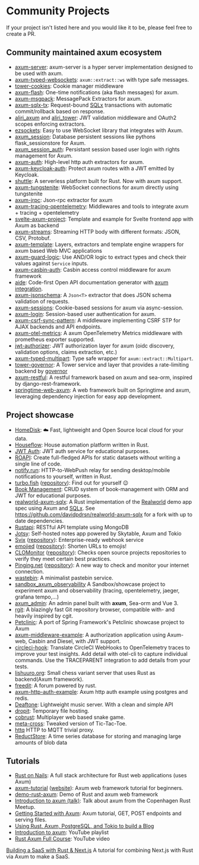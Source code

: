 # Community Projects

If your project isn't listed here and you would like it to be, please feel free to create a PR.

## Community maintained axum ecosystem

- [axum-server](https://crates.io/crates/axum-server): axum-server is a hyper server implementation designed to be used with axum.
- [axum-typed-websockets](https://crates.io/crates/axum-typed-websockets): `axum::extract::ws` with type safe messages.
- [tower-cookies](https://crates.io/crates/tower-cookies): Cookie manager middleware
- [axum-flash](https://crates.io/crates/axum-flash): One-time notifications (aka flash messages) for axum.
- [axum-msgpack](https://crates.io/crates/axum-msgpack): MessagePack Extractors for axum.
- [axum-sqlx-tx](https://crates.io/crates/axum-sqlx-tx): Request-bound [SQLx](https://github.com/launchbadge/sqlx#readme) transactions with automatic commit/rollback based on response.
- [aliri_axum](https://docs.rs/aliri_axum) and [aliri_tower](https://docs.rs/aliri_tower): JWT validation middleware and OAuth2 scopes enforcing extractors.
- [ezsockets](https://github.com/gbaranski/ezsockets): Easy to use WebSocket library that integrates with Axum.
- [axum_session](https://github.com/AscendingCreations/AxumSessions): Database persistent sessions like pythons flask_sessionstore for Axum.
- [axum_session_auth](https://github.com/AscendingCreations/AxumSessionsAuth): Persistant session based user login with rights management for Axum.
- [axum-auth](https://crates.io/crates/axum-auth): High-level http auth extractors for axum.
- [axum-keycloak-auth](https://github.com/lpotthast/axum-keycloak-auth): Protect axum routes with a JWT emitted by Keycloak.
- [shuttle](https://github.com/getsynth/shuttle): A serverless platform built for Rust. Now with axum support.
- [axum-tungstenite](https://github.com/davidpdrsn/axum-tungstenite): WebSocket connections for axum directly using tungstenite
- [axum-jrpc](https://github.com/0xdeafbeef/axum-jrpc): Json-rpc extractor for axum
- [axum-tracing-opentelemetry](https://crates.io/crates/axum-tracing-opentelemetry): Middlewares and tools to integrate axum + tracing + opentelemetry
- [svelte-axum-project](https://github.com/jbertovic/svelte-axum-project): Template and example for Svelte frontend app with Axum as backend
- [axum-streams](https://github.com/abdolence/axum-streams-rs): Streaming HTTP body with different formats: JSON, CSV, Protobuf.
- [axum-template](https://github.com/Altair-Bueno/axum-template): Layers, extractors and template engine wrappers for axum based Web MVC applications
- [axum-guard-logic](https://github.com/sjud/axum_guard_logic): Use AND/OR logic to extract types and check their values against `Service` inputs.
- [axum-casbin-auth](https://github.com/casbin-rs/axum-casbin-auth): Casbin access control middleware for axum framework
- [aide](https://docs.rs/aide): Code-first Open API documentation generator with [axum integration](https://docs.rs/aide/latest/aide/axum/index.html).
- [axum-jsonschema](https://docs.rs/axum-jsonschema/): A `Json<T>` extractor that does JSON schema validation of requests.
- [axum-sessions](https://docs.rs/axum-sessions): Cookie-based sessions for axum via async-session.
- [axum-login](https://docs.rs/axum-login): Session-based user authentication for axum.
- [axum-csrf-sync-pattern](https://crates.io/crates/axum-csrf-sync-pattern): A middleware implementing CSRF STP for AJAX backends and API endpoints.
- [axum-otel-metrics](https://github.com/ttys3/axum-otel-metrics/): A axum OpenTelemetry Metrics middleware with prometheus exporter supported.
- [jwt-authorizer](https://crates.io/crates/jwt-authorizer): JWT authorization layer for axum (oidc discovery, validation options, claims extraction, etc.) 
- [axum-typed-multipart](https://crates.io/crates/axum_typed_multipart): Type safe wrapper for `axum::extract::Multipart`.
- [tower-governor](https://crates.io/crates/tower_governor): A Tower service and layer that provides a rate-limiting backend by [governor](https://crates.io/crates/governor)
- [axum-restful](https://github.com/gongzhengyang/axum-restful): A restful framework based on axum and sea-orm, inspired by django-rest-framework.
- [springtime-web-axum](https://crates.io/crates/springtime-web-axum): A web framework built on Springtime and axum, leveraging dependency injection for easy app development.

## Project showcase

- [HomeDisk](https://github.com/MedzikUser/HomeDisk): ☁️ Fast, lightweight and Open Source local cloud for your data.
- [Houseflow](https://github.com/gbaranski/houseflow): House automation platform written in Rust.
- [JWT Auth](https://github.com/Z4RX/axum_jwt_example): JWT auth service for educational purposes.
- [ROAPI](https://github.com/roapi/roapi): Create full-fledged APIs for static datasets without writing a single line of code.
- [notify.run](https://github.com/notify-run/notify-run-rs): HTTP-to-WebPush relay for sending desktop/mobile notifications to yourself, written in Rust.
- [turbo.fish](https://turbo.fish/) ([repository](https://github.com/jplatte/turbo.fish)): Find out for yourself 😉
- [Book Management](https://github.com/lz1998/axum-book-management): CRUD system of book-management with ORM and JWT for educational purposes.
- [realworld-axum-sqlx](https://github.com/launchbadge/realworld-axum-sqlx): A Rust implementation of the [Realworld] demo app spec using Axum and [SQLx].
  See https://github.com/davidpdrsn/realworld-axum-sqlx for a fork with up to date dependencies.
- [Rustapi](https://github.com/ndelvalle/rustapi): RESTful API template using MongoDB
- [Jotsy](https://github.com/ohsayan/jotsy): Self-hosted notes app powered by Skytable, Axum and Tokio
- [Svix](https://www.svix.com) ([repository](https://github.com/svix/svix-webhooks)): Enterprise-ready webhook service
- [emojied](https://emojied.net) ([repository](https://github.com/sekunho/emojied)): Shorten URLs to emojis!
- [CLOMonitor](https://clomonitor.io) ([repository](https://github.com/cncf/clomonitor)): Checks open source projects repositories to verify they meet certain best practices.
- [Pinging.net](https://www.pinging.net) ([repository](https://github.com/benhansenslc/pinging)): A new way to check and monitor your internet connection.
- [wastebin](https://github.com/matze/wastebin): A minimalist pastebin service.
- [sandbox_axum_observability](https://github.com/davidB/sandbox_axum_observability) A Sandbox/showcase project to experiment axum and observability (tracing, opentelemetry, jaeger, grafana tempo,...)
- [axum_admin](https://github.com/lingdu1234/axum_admin): An admin panel built with **axum**, Sea-orm and Vue 3.
- [rgit](https://git.inept.dev/~doyle/rgit.git/about): A blazingly fast Git repository browser, compatible with- and heavily inspired by cgit.
- [Petclinic](https://github.com/danipardo/petclinic): A port of Spring Framework's Petclinic showcase project to Axum
- [axum-middleware-example](https://github.com/casbin-rs/axum-middleware-example): A authorization application using Axum-web, Casbin and Diesel, with JWT support.
- [circleci-hook](https://github.com/DavidS/circleci-hook): Translate CircleCI WebHooks to OpenTelemetry traces to improve your test insights. Add detail with otel-cli to capture individual commands. Use the TRACEPARENT integration to add details from your tests.
- [lishuuro.org](https://github.com/uros-5/backend-lishuuro): Small chess variant server that uses Rust as backend(Axum framework).
- [freedit](https://github.com/freedit-org/freedit): A forum powered by rust. 
- [axum-http-auth-example](https://github.com/i0n/axum-http-auth-example): Axum http auth example using postgres and redis. 
- [Deaftone](https://github.com/Deaftone/Deaftone): Lightweight music server. With a clean and simple API 
- [dropit](https://github.com/scotow/dropit): Temporary file hosting.
- [cobrust](https://github.com/scotow/cobrust): Multiplayer web based snake game.
- [meta-cross](https://github.com/scotow/meta-cross): Tweaked version of Tic-Tac-Toe.
- [httq](https://github.com/scotow/httq) HTTP to MQTT trivial proxy.
- [ReductStore](https://github.com/reductstore/reductstore): A time series database for storing and managing large amounts of blob data 

[Realworld]: https://github.com/gothinkster/realworld
[SQLx]: https://github.com/launchbadge/sqlx

## Tutorials

- [Rust on Nails](https://rust-on-nails.com/): A full stack architecture for Rust web applications (uses Axum)
- [axum-tutorial] ([website][axum-tutorial-website]): Axum web framework tutorial for beginners.
- [demo-rust-axum]: Demo of Rust and axum web framework
- [Introduction to axum (talk)]: Talk about axum from the Copenhagen Rust Meetup.
- [Getting Started with Axum]: Axum tutorial, GET, POST endpoints and serving files.
- [Using Rust, Axum, PostgreSQL, and Tokio to build a Blog]
- [Introduction to axum]: YouTube playlist
- [Rust Axum Full Course]: YouTube video

[axum-tutorial]: https://github.com/programatik29/axum-tutorial
[axum-tutorial-website]: https://programatik29.github.io/axum-tutorial/
[demo-rust-axum]: https://github.com/joelparkerhenderson/demo-rust-axum
[Introduction to axum (talk)]: https://www.youtube.com/watch?v=ETdmhh7OQpA
[Getting Started with Axum]: https://carlosmv.hashnode.dev/getting-started-with-axum-rust
[Using Rust, Axum, PostgreSQL, and Tokio to build a Blog]: https://spacedimp.com/blog/using-rust-axum-postgresql-and-tokio-to-build-a-blog/
[Introduction to axum]: https://www.youtube.com/playlist?list=PLrmY5pVcnuE-_CP7XZ_44HN-mDrLQV4nS
[Rust Axum Full Course]: https://www.youtube.com/watch?v=XZtlD_m59sM
[Building a SaaS with Rust & Next.js](https://joshmo.bearblog.dev/lets-build-a-saas-with-rust/) A tutorial for combining Next.js with Rust via Axum to make a SaaS.
